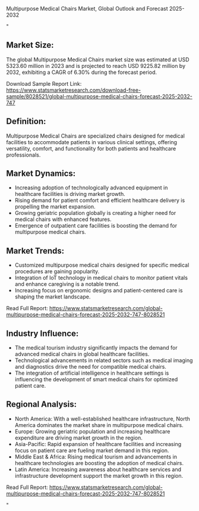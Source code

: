 Multipurpose Medical Chairs Market, Global Outlook and Forecast 2025-2032

"<h2>Market Size:</h2>
<p>The global Multipurpose Medical Chairs market size was estimated at USD 5323.60 million in 2023 and is projected to reach USD 9225.82 million by 2032, exhibiting a CAGR of 6.30% during the forecast period.</p>
<p>Download Sample Report Link: <a href='https://www.statsmarketresearch.com/download-free-sample/8028521/global-multipurpose-medical-chairs-forecast-2025-2032-747'>https://www.statsmarketresearch.com/download-free-sample/8028521/global-multipurpose-medical-chairs-forecast-2025-2032-747</a></p> 

<h2>Definition:</h2>
<p>Multipurpose Medical Chairs are specialized chairs designed for medical facilities to accommodate patients in various clinical settings, offering versatility, comfort, and functionality for both patients and healthcare professionals.</p>

<h2>Market Dynamics:</h2>
<ul>
  <li>Increasing adoption of technologically advanced equipment in healthcare facilities is driving market growth.</li>
  <li>Rising demand for patient comfort and efficient healthcare delivery is propelling the market expansion.</li>
  <li>Growing geriatric population globally is creating a higher need for medical chairs with enhanced features.</li>
  <li>Emergence of outpatient care facilities is boosting the demand for multipurpose medical chairs.</li>
</ul>

<h2>Market Trends:</h2>
<ul>
  <li>Customized multipurpose medical chairs designed for specific medical procedures are gaining popularity.</li>
  <li>Integration of IoT technology in medical chairs to monitor patient vitals and enhance caregiving is a notable trend.</li>
  <li>Increasing focus on ergonomic designs and patient-centered care is shaping the market landscape.</li>
</ul>
<p>Read Full Report: <a href='https://www.statsmarketresearch.com/global-multipurpose-medical-chairs-forecast-2025-2032-747-8028521'>https://www.statsmarketresearch.com/global-multipurpose-medical-chairs-forecast-2025-2032-747-8028521</a></p> 

<h2>Industry Influence:</h2>
<ul>
  <li>The medical tourism industry significantly impacts the demand for advanced medical chairs in global healthcare facilities.</li>
  <li>Technological advancements in related sectors such as medical imaging and diagnostics drive the need for compatible medical chairs.</li>
  <li>The integration of artificial intelligence in healthcare settings is influencing the development of smart medical chairs for optimized patient care.</li>
</ul>

<h2>Regional Analysis:</h2>
<ul>
  <li>North America: With a well-established healthcare infrastructure, North America dominates the market share in multipurpose medical chairs.</li>
  <li>Europe: Growing geriatric population and increasing healthcare expenditure are driving market growth in the region.</li>
  <li>Asia-Pacific: Rapid expansion of healthcare facilities and increasing focus on patient care are fueling market demand in this region.</li>
  <li>Middle East & Africa: Rising medical tourism and advancements in healthcare technologies are boosting the adoption of medical chairs.</li>
  <li>Latin America: Increasing awareness about healthcare services and infrastructure development support the market growth in this region.</li>
</ul>
<p>Read Full Report: <a href='https://www.statsmarketresearch.com/global-multipurpose-medical-chairs-forecast-2025-2032-747-8028521'>https://www.statsmarketresearch.com/global-multipurpose-medical-chairs-forecast-2025-2032-747-8028521</a></p>"
